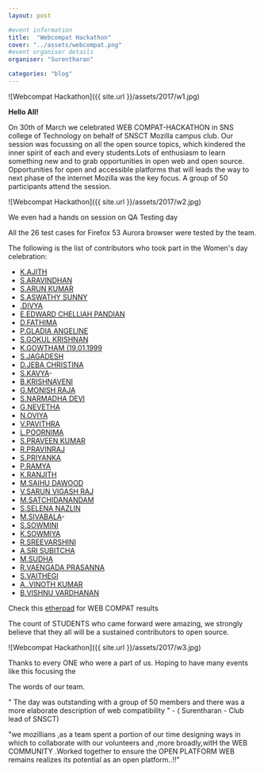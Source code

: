 ```yaml
---
layout: post

#event information
title:  "Webcompat Hackathon"
cover: "../assets/webcompat.png"
#event organiser details
organiser: "Surentharan"

categories: "blog"
---
```


![Webcompat Hackathon]({{ site.url }}/assets/2017/w1.jpg)

**Hello All!**

<p>On 30th of March we celebrated WEB COMPAT-HACKATHON in SNS college of Technology on behalf of SNSCT Mozilla campus club. Our  session was focussing on all the open source topics, which kindered the inner spirit of each and every students.Lots of enthusiasm to learn something new and to grab opportunities in open web and open source. Opportunities for open and accessible platforms that will leads  the way to next phase of the internet  Mozilla was the key focus. A group of 50 participants attend the session.</p>

![Webcompat Hackathon]({{ site.url }}/assets/2017/w2.jpg)

<p>We even had a hands on session on QA Testing day</p>

All the  26 test cases for Firefox 53 Aurora browser were tested by the team.

The following is the list of contributors who took part in the Women's day celebration:

- [K.AJITH](https://twitter.com/)
- [S.ARAVINDHAN](https://twitter.com/)
- [S.ARUN KUMAR](https://twitter.com/)
- [S.ASWATHY SUNNY](https://twitter.com/)
- [.DIVYA](https://twitter.com/)
- [E.EDWARD CHELLIAH PANDIAN](https://twitter.com/)
- [D.FATHIMA](https://twitter.com/)
- [P.GLADIA ANGELINE](https://twitter.com/)
- [S.GOKUL KRISHNAN](https://twitter.com/)
- [K.GOWTHAM (19.01.1999](https://twitter.com/)
- [S.JAGADESH](https://twitter.com/)
- [D.JEBA CHRISTINA](https://twitter.com/)
- [S.KAVYA](https://twitter.com/)- 
- [B.KRISHNAVENI](https://twitter.com/)
- [G.MONISH RAJA](https://twitter.com/)
- [S.NARMADHA DEVI](https://twitter.com/)
- [G.NEVETHA](https://twitter.com/)
- [N.OVIYA](https://twitter.com/)
- [V.PAVITHRA](https://twitter.com/)
- [L.POORNIMA](https://twitter.com/)
- [S.PRAVEEN KUMAR](https://twitter.com/)
- [R.PRAVINRAJ](https://twitter.com/)
- [S.PRIYANKA](https://twitter.com/)
- [P.RAMYA](https://twitter.com/)
- [K.RANJITH](https://twitter.com/)
- [M.SAIHU DAWOOD](https://twitter.com/)
- [V.SARUN VIGASH RAJ](https://twitter.com/)
- [M.SATCHIDANANDAM](https://twitter.com/)
- [S.SELENA NAZLIN](https://twitter.com/)
- [M.SIVABALA](https://twitter.com/)- 
- [S.SOWMINI](https://twitter.com/)
- [K.SOWMIYA](https://twitter.com/)
- [R.SREEVARSHINI](https://twitter.com/)
- [A.SRI SUBITCHA](https://twitter.com/)
- [M.SUDHA](https://twitter.com/)
- [R.VAENGADA PRASANNA](https://twitter.com/)
- [S.VAITHEGI](https://twitter.com/)
- [A..VINOTH KUMAR](https://twitter.com/)
- [B.VISHNU VARDHANAN](https://twitter.com/)



Check this [etherpad](https://public.etherpad-mozilla.org/p/SNSCT_Webcompat_Hackathon_2017-03-30) for WEB COMPAT results

<p>The count of STUDENTS who came forward were amazing, we strongly believe that they all will be a sustained contributors to open source.</p>

![Webcompat Hackathon]({{ site.url }}/assets/2017/w3.jpg)

<p>Thanks to every ONE who were a part of us. Hoping to have many events like this focusing the </p>

<p>The words of our team.</p>
<p>" The day was outstanding with a group of 50 members and  there was a more elaborate description of web compatibility " - ( Surentharan - Club lead of SNSCT)</p>
<p>"we mozillians ,as a team spent a portion of our time designing ways in which to collaborate with our volunteers and ,more broadly,witH the WEB COMMUNITY .Worked together to ensure the OPEN PLATFORM WEB remains realizes its potential as an open platform..!!" 

